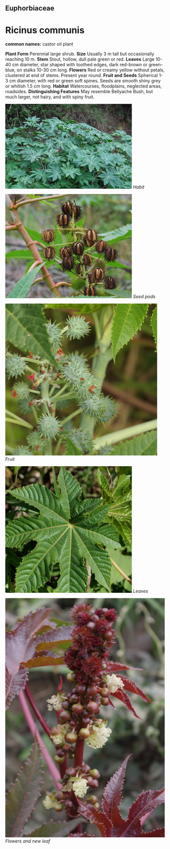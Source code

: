 ## Euphorbiaceae
# Ricinus communis
**common names:** castor oil plant

**Plant Form** Perennial large shrub. **Size** Usually 3 m tall but occasionally reaching 10 m. **Stem** Stout, hollow, dull pale green or red. **Leaves** Large 10-40 cm diameter, star shaped with toothed edges, dark red-brown or green-blue, on stalks 10-30 cm long. **Flowers** Red or creamy yellow without petals, clustered at end of stems. Present year round. **Fruit and Seeds** Spherical 1-3 cm diameter, with red or green soft spines. Seeds are smooth shiny grey or whitish 1.5 cm long. **Habitat** Watercourses, floodplains, neglected areas, roadsides. **Distinguishing Features** May resemble Bellyache Bush, but much larger, not hairy, and with spiny fruit.


![Habit](13637_Oxford_Falls_Sydney_8.jpg)
 *Habit* 

![Seed pods](13636_Oxford_Falls_Sydney_7.jpg)
 *Seed pods* 

![Fruit](88116_P1233681.jpg)
 *Fruit* 

![Leaves](101386_P1218779.jpg)
 *Leaves* 

![Flowers and new leaf](6877_IMGP2095.jpg)
 *Flowers and new leaf* 

